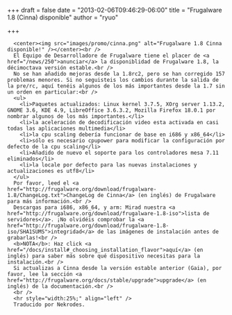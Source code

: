 
+++
draft = false
date = "2013-02-06T09:46:29-06:00"
title = "Frugalware 1.8 (Cinna) disponible"
author = "ryuo"

+++

      <center><img src="images/promo/cinna.png" alt="Frugalware 1.8 Cinna disponible!" /></center><br />
      El Equipo de Desarrolladore de Frugalware tiene el placer de <a href="/news/250">anunciar</a> la disponiblidad de Frugalware 1.8, la décimoctava versión estable.<br />
      No se han añadido mejoras desde la 1.8rc2, pero se han corregido 157 problemas menores. Si no seguisteis los cambios durante la salida de la pre/rc, aquí tenéis algunos de los más importantes desde la 1.7 sin un orden en particular:<br />
      <ul>
        <li>Paquetes actualizados: Linux kernel 3.7.5, XOrg server 1.13.2, GNOME 3.6, KDE 4.9, LibreOffice 3.6.3.2, Mozilla Firefox 18.0.1 por nombrar algunos de los más importantes.</li>
        <li>la aceleración de decodificación video esta activada en casi todas las aplicaciones multimedia</li>
        <li>la cpu scaling debería funcionar de base en i686 y x86_64</li>
        <li>sólo es necesario cpupower para modificar la configuración por defecto de la cpu scaling</li>
        <li>Añadido de nuevo el soporte para los controladores mesa 7.11 eliminados</li>
        <li>la locale por defecto para las nuevas instalaciones y actualizaciones es utf8</li>
      </ul>
      Por favor, leed el <a href="http://frugalware.org/download/frugalware-1.8/ChangeLog.txt">ChangeLog de Cinna</a> (en inglés) de Frugalware para más información.<br />
      Descargas para i686, x86_64, y arm: Mirad nuestra <a href="http://frugalware.org/download/frugalware-1.8-iso">lista de servidores</a>. ¡No olvidéis comprobar la <a href="http://frugalware.org/download/frugalware-1.8-iso/SHA1SUMS">integridad</a> de las imágenes de instalación antes de grabarlas!<br />
      <b>NOTA</b>: Haz click <a href="/docs/install#_choosing_installation_flavor">aquí</a> (en inglés) para saber más sobre qué dispositivo necesitas para la instalación.<br />
      Si actualizas a Cinna desde la versión estable anterior (Gaia), por favor, lee la sección <a href="http://frugalware.org/docs/stable/upgrade">upgrade</a> (en inglés) de la documentación.<br />
      <br />
      <hr style="width:25%;" align="left" />
      Traducido por Nekrodes.
        
    